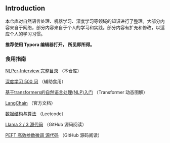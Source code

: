 ## Introduction

本仓库对自然语言处理、机器学习、深度学习等领域的知识进行了整理。大部分内容来自于网络，部分内容来自于个人的学习和实践。部分内容有扩充和修改，以适应个人的学习习惯。

**推荐使用 Typora 编辑器打开， 所见即所得。**


### 食用指南

[NLPer-Interview 完整目录](./_sidebar.md) （本仓库）

[深度学习 500 问](http://dir.7seven.xyz/md/Deep-Learning) （辅助食用）

[基于transformers的自然语言处理(NLP)入门](https://dir.7seven.xyz/md/Transformers/#/?id=基于transformers的自然语言处理nlp入门) （Transformer 动态图解）

[LangChain](https://python.langchain.com/v0.1/docs/modules/) （官方文档）

[数据结构与算法](https://algorithm.yuanbin.me/zh-hans/) （Leetcode）

[Llama 2 / 3 源代码](https://github.com/meta-llama/llama3/blob/main/llama/model.py) （GitHub 源码阅读）

[PEFT 高效参数微调 源代码](https://github.com/huggingface/peft/tree/main/src/peft/tuners) （GitHub 源码阅读）

